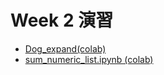   # Week 2 演習

  - [Dog_expand(colab)](https://colab.research.google.com/drive/1yYKwM7RqU4-RXORjjtooFpRn-3E4hst-?usp=sharing)
  - [sum_numeric_list.ipynb (colab)](https://colab.research.google.com/drive/1qfxdRDXrKjxg-sz3Ip6V75KE5CmvXjK3?usp=sharing)
